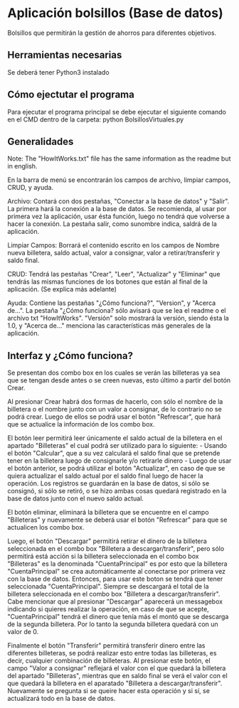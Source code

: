 # Aplicación bolsillos (Base de datos)
Bolsillos que permitirán la gestión de ahorros para diferentes objetivos.

## Herramientas necesarias 
Se deberá tener Python3 instalado

## Cómo ejectutar el programa
Para ejecutar el programa principal se debe ejecutar el siguiente comando en el CMD dentro de la carpeta: python BolsillosVirtuales.py

## Generalidades
Note: The "HowItWorks.txt" file has the same information as the readme but in english.

En la barra de menú se encontrarán los campos de archivo, limpiar campos, CRUD, y ayuda.

Archivo: Contará con dos pestañas, "Conectar a la base de datos" y "Salir". La primera hará la conexión a la base de datos. Se recomienda, al usar por primera vez la aplicación, usar ésta función, luego no tendrá que volverse a hacer la conexión. La pestaña salir, como sunombre indica, saldrá de la aplicación.

Limpiar Campos: Borrará el contenido escrito en los campos de Nombre nueva billetera, saldo actual, valor a consignar, valor a retirar/transferir y saldo final.

CRUD: Tendrá las pestañas "Crear", "Leer", "Actualizar" y "Eliminar" que tendrás las mismas funciones de los botones que están al final de la aplicación. (Se explica más adelante)

Ayuda: Contiene las pestañas "¿Cómo funciona?", "Version", y "Acerca de...". La pestaña "¿Cómo funciona? sólo avisará que se lea el readme o el archivo txt "HowItWorks". "Versión" solo mostrará la versión, siendo ésta la 1.0, y "Acerca de..." menciona las características más generales de la aplicación.


## Interfaz y ¿Cómo funciona?
Se presentan dos combo box en los cuales se verán las billeteras ya sea que se tengan desde antes o se creen nuevas, esto último a partir del botón Crear.

Al presionar Crear habrá dos formas de hacerlo, con sólo el nombre de la billetera o el nombre junto con un valor a consignar, de lo contrario no se podrá crear. Luego de ellos se podrá usar el botón "Refrescar", que hará que se actualice la información de los combo box.

El botón leer permitirá leer únicamente el saldo actual de la billetera en el apartado "Billeteras" el cual podrá ser utilizado para lo siguiente:
	- Usando el botón "Calcular", que a su vez calculará el saldo final que se pretende tener en la billetera luego de consignarle y/o retirarle dinero
	- Luego de usar el botón anterior, se podrá utilizar el botón "Actualizar", en caso de que se quiera actualizar el saldo actual por el saldo final luego de hacer la operación. Los registros se guardarán en la base de datos, si sólo se consignó, si sólo se retiró, o se hizo ambas cosas quedará registrado en la base de datos junto con el nuevo saldo actual.

El botón eliminar, eliminará la billetera que se encuentre en el campo "Billeteras" y nuevamente se deberá usar el botón "Refrescar" para que se actualicen los combo box.

Luego, el botón "Descargar" permitirá retirar el dinero de la billetera seleccionada en el combo box "Billetera a descargar/transferir", pero sólo permitirá está acción si la billetera seleccionada en el combo box "Billeteras" es la denominada "CuentaPrincipal" es por esto que la billetera "CuentaPrincipal" se crea automáticamente al conectarse por primera vez con la base de datos.
Entonces, para usar este boton se tendrá que tener seleccionada "CuentaPrincipal". Siempre se descargará el total de la billetera seleccionada en el combo box "Billetera a descargar/transferir". Cabe mencionar que al presionar "Descargar" aparecerá un messagebox indicando si quieres realizar la operación, en caso de que se acepte, "CuentaPrincipal" tendrá el dinero que tenía más el montó que se descarga de la segunda billetera. Por lo tanto la segunda billetera quedará con un valor de 0.

Finalmente el botón "Transferir" permitirá transferir dinero entre las diferentes billeteras, se podrá realizar esto entre todas las billeteras, es decir, cualquier combinación de billeteras.
Al presionar este botón, el campo "Valor a consignar" reflejará el valor con el que quedará la billetera del apartado "Billeteras", mientras que en saldo final se verá el valor con el que quedará la billetera en el aparatado "Billetera a descargar/transferir". Nuevamente se pregunta si se queire hacer esta operación y si sí, se actualizará todo en la base de datos.


